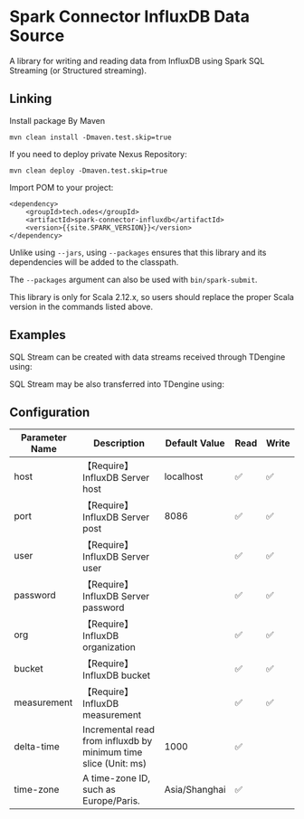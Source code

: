 # Spark Connector InfluxDB Data Source

A library for writing and reading data from InfluxDB using Spark SQL Streaming (or Structured streaming).

## Linking

Install package By Maven

```shell
mvn clean install -Dmaven.test.skip=true
```

If you need to deploy private Nexus Repository:

```shell
mvn clean deploy -Dmaven.test.skip=true
```

Import POM to your project:

```shell
<dependency>
    <groupId>tech.odes</groupId>
    <artifactId>spark-connector-influxdb</artifactId>
    <version>{{site.SPARK_VERSION}}</version>
</dependency>
```

Unlike using `--jars`, using `--packages` ensures that this library and its dependencies will be added to the classpath.

The `--packages` argument can also be used with `bin/spark-submit`.

This library is only for Scala 2.12.x, so users should replace the proper Scala version in the commands listed above.

## Examples

SQL Stream can be created with data streams received through TDengine using:

SQL Stream may be also transferred into TDengine using:

## Configuration


| Parameter Name | Description                                                     | Default Value | Read | Write |
| -------------- | --------------------------------------------------------------- | ------------- | ---- | ----- |
| host           | 【Require】InfluxDB Server host                                 | localhost     | ✅   | ✅    |
| port           | 【Require】InfluxDB Server post                                 | 8086          | ✅   | ✅    |
| user           | 【Require】InfluxDB Server user                                 |               | ✅   | ✅    |
| password       | 【Require】InfluxDB Server password                             |               | ✅   | ✅    |
| org            | 【Require】InfluxDB organization                                |               | ✅   | ✅    |
| bucket         | 【Require】InfluxDB bucket                                      |               | ✅   | ✅    |
| measurement    | 【Require】InfluxDB measurement                                 |               | ✅   | ✅    |
| delta-time     | Incremental read from influxdb by minimum time slice (Unit: ms) | 1000          | ✅   |       |
| time-zone      | A time-zone ID, such as Europe/Paris.                           | Asia/Shanghai | ✅   |       |
